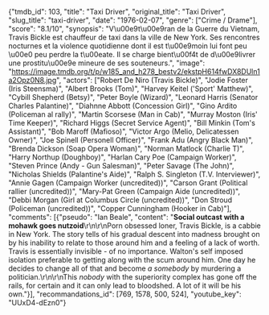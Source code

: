 {"tmdb_id": 103, "title": "Taxi Driver", "original_title": "Taxi Driver", "slug_title": "taxi-driver", "date": "1976-02-07", "genre": ["Crime / Drame"], "score": "8.1/10", "synopsis": "V\u00e9t\u00e9ran de la Guerre du Vietnam, Travis Bickle est chauffeur de taxi dans la ville de New York. Ses rencontres nocturnes et la violence quotidienne dont il est t\u00e9moin lui font peu \u00e0 peu perdre la t\u00eate. Il se charge bient\u00f4t de d\u00e9livrer une prostitu\u00e9e mineure de ses souteneurs.", "image": "https://image.tmdb.org/t/p/w185_and_h278_bestv2/ekstpH614fwDX8DUln1a2Opz0N8.jpg", "actors": ["Robert De Niro (Travis Bickle)", "Jodie Foster (Iris Steensma)", "Albert Brooks (Tom)", "Harvey Keitel ('Sport' Matthew)", "Cybill Shepherd (Betsy)", "Peter Boyle (Wizard)", "Leonard Harris (Senator Charles Palantine)", "Diahnne Abbott (Concession Girl)", "Gino Ardito (Policeman al rally)", "Martin Scorsese (Man in Cab)", "Murray Moston (Iris' Time Keeper)", "Richard Higgs (Secret Service Agent)", "Bill Minkin (Tom's Assistant)", "Bob Maroff (Mafioso)", "Victor Argo (Melio, Delicatessen Owner)", "Joe Spinell (Personell Officer)", "Frank Adu (Angry Black Man)", "Brenda Dickson (Soap Opera Woman)", "Norman Matlock (Charlie T)", "Harry Northup (Doughboy)", "Harlan Cary Poe (Campaign Worker)", "Steven Prince (Andy - Gun Salesman)", "Peter Savage (The John)", "Nicholas Shields (Palantine's Aide)", "Ralph S. Singleton (T.V. Interviewer)", "Annie Gagen (Campaign Worker (uncredited))", "Carson Grant (Political rallier (uncredited))", "Mary-Pat Green (Campaign Aide (uncredited))", "Debbi Morgan (Girl at Columbus Circle (uncredited))", "Don Stroud (Policeman (uncredited))", "Copper Cunningham (Hooker in Cab)"], "comments": [{"pseudo": "Ian Beale", "content": "**Social outcast with a mohawk goes nutzoid**\r\n\r\nPorn obsessed loner, Travis Bickle, is a cabbie in New York. The story tells of his gradual descent into madness brought on by his inability to relate to those around him and a feeling of a lack of worth. Travis is essentially invisible - of no importance. Walton's self imposed isolation preferable to getting along with the scum around him. One day he decides to change all of that and become _a somebody_ by murdering a politician.\r\n\r\nThis _nobody_ with the superiority complex has gone off the rails, for certain and it can only lead to bloodshed. A lot of it will be his own."}], "recommandations_id": [769, 1578, 500, 524], "youtube_key": "UUxD4-dEzn0"}